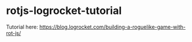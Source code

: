 # rotjs-logrocket-tutorial

Tutorial here: https://blog.logrocket.com/building-a-roguelike-game-with-rot-js/
